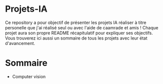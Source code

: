 # Projets-IA

Ce repository a pour objectif de présenter les projets IA réaliser à titre personelle que j'ai réalisé seul ou avec l'aide de caamrade et amis ! Chaque projet aura son propre README récapitulatif pour expliquer ses objectifs.
<br>Vous trouverez ici aussi un sommaire de tous les projets avec leur état d'avancement.
# Sommaire
* Computer vision
